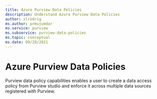 ```yaml
---
title: Azure Purview Data Policies
description: Understand Azure Purview Data Policies
author: vlrodrig
ms.author: prmujumdar
ms.service: purview
ms.subservice: purview-data-policies
ms.topic: conceptual
ms.date: 09/28/2021
---
```


# Azure Purview Data Policies

Purview data policy capabilities enables a user to create a data access policy from Purview studio and enforce it across multiple data sources registered with Purview. 